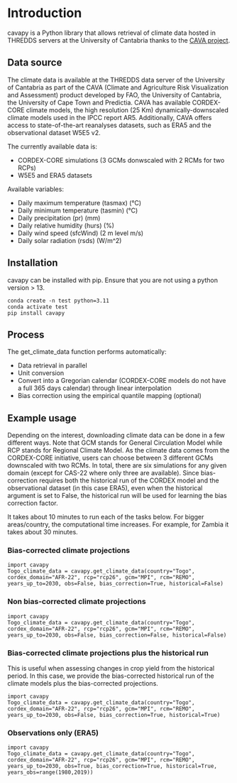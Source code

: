 # Introduction
cavapy is a Python library that allows retrieval of climate data hosted in THREDDS servers at the University of Cantabria thanks to the [CAVA project](https://risk-team.github.io/CAVAanalytics/articles/CAVA.html). 

## Data source
The climate data is available at the THREDDS data server of the University of Cantabria as part of the CAVA (Climate and Agriculture Risk Visualization and Assessment) product developed by FAO, the University of Cantabria, the University of Cape Town and Predictia. 
CAVA has available CORDEX-CORE climate models, the high resolution (25 Km) dynamically-downscaled climate models used in the IPCC report AR5. Additionally, CAVA  offers access to state-of-the-art reanalyses datasets, such as ERA5 and the observational dataset W5E5 v2.

The currently available data is:

- CORDEX-CORE simulations (3 GCMs donwscaled with 2 RCMs for two RCPs)
- W5E5 and ERA5 datasets
  
Available variables:

- Daily maximum temperature (tasmax) (°C)
- Daily minimum temperature (tasmin) (°C)
- Daily precipitation (pr) (mm)
- Daily relative humidity (hurs) (%)
- Daily wind speed (sfcWind) (2 m level m/s)
- Daily solar radiation (rsds) (W/m^2)


## Installation
cavapy can be installed with pip. Ensure that you are not using a python version > 13. 

```
conda create -n test python=3.11
conda activate test
pip install cavapy
```
## Process

The get_climate_data function performs automatically:
- Data retrieval in parallel
- Unit conversion
- Convert into a Gregorian calendar (CORDEX-CORE models do not have a full 365 days calendar) through linear interpolation
- Bias correction using the empirical quantile mapping (optional)

## Example usage

Depending on the interest, downloading climate data can be done in a few different ways. Note that GCM stands for General Circulation Model while RCP stands for Regional Climate Model. As the climate data comes from the CORDEX-CORE initiative, users can choose between 3 different GCMs downscaled with two RCMs. In total, there are six simulations for any given domain (except for CAS-22 where only three are available).
Since bias-correction requires both the historical run of the CORDEX model and the observational dataset (in this case ERA5), even when the historical argument is set to False, the historical run will be used for learning the bias correction factor.

It takes about 10 minutes to run each of the tasks below. For bigger areas/country, the computational time increases. For example, for Zambia it takes about 30 minutes.

### Bias-corrected climate projections
```
import cavapy
Togo_climate_data = cavapy.get_climate_data(country="Togo", cordex_domain="AFR-22", rcp="rcp26", gcm="MPI", rcm="REMO", years_up_to=2030, obs=False, bias_correction=True, historical=False)
```
### Non bias-corrected climate projections

```
import cavapy
Togo_climate_data = cavapy.get_climate_data(country="Togo", cordex_domain="AFR-22", rcp="rcp26", gcm="MPI", rcm="REMO", years_up_to=2030, obs=False, bias_correction=False, historical=False)
```
### Bias-corrected climate projections plus the historical run

This is useful when assessing changes in crop yield from the historical period. In this case, we provide the bias-corrected historical run of the climate models plus the bias-corrected projections. 

```
import cavapy
Togo_climate_data = cavapy.get_climate_data(country="Togo", cordex_domain="AFR-22", rcp="rcp26", gcm="MPI", rcm="REMO", years_up_to=2030, obs=False, bias_correction=True, historical=True)
```
### Observations only (ERA5)

```
import cavapy
Togo_climate_data = cavapy.get_climate_data(country="Togo", cordex_domain="AFR-22", rcp="rcp26", gcm="MPI", rcm="REMO", years_up_to=2030, obs=True, bias_correction=True, historical=True, years_obs=range(1980,2019))
```
